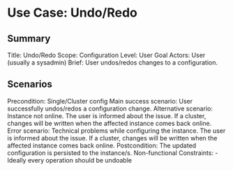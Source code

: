 # Use Case: Undo/Redo

## Summary

Title: Undo/Redo
Scope: Configuration
Level: User Goal
Actors: User (usually a sysadmin)
Brief: User undos/redos changes to a configuration.

## Scenarios

Precondition: Single/Cluster config
Main success scenario: User successfully undos/redos a configuration change.
Alternative scenario: Instance not online. The user is informed about the issue. If a cluster, changes will be written when the affected instance comes back online.
Error scenario: Technical problems while configuring the instance. The user is informed about the issue. If a cluster, changes will be written when the affected instance comes back online.
Postcondition: The updated configuration is persisted to the instance/s.
Non-functional Constraints:
	- Ideally every operation should be undoable
